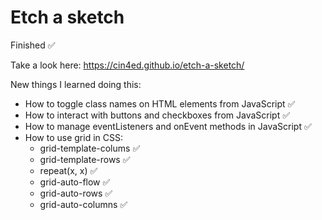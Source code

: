 # Etch a sketch
Finished ✅

Take a look here: https://cin4ed.github.io/etch-a-sketch/

New things I learned doing this:
* How to toggle class names on HTML elements from JavaScript ✅
* How to interact with buttons and checkboxes from JavaScript ✅
* How to manage eventListeners and onEvent methods in JavaScript ✅
* How to use grid in CSS:
    - grid-template-colums ✅
    - grid-template-rows ✅
    - repeat(x, x) ✅
    - grid-auto-flow ✅
    - grid-auto-rows ✅
    - grid-auto-columns ✅
